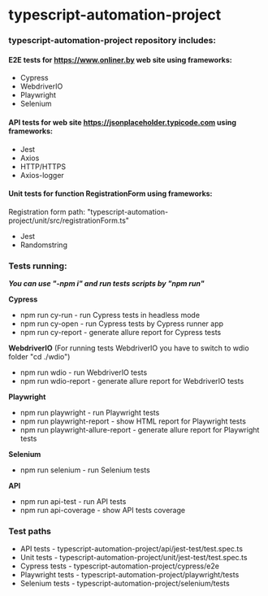 # typescript-automation-project

### typescript-automation-project repository includes:

#### E2E tests for https://www.onliner.by web site using frameworks:

- Cypress
- WebdriverIO
- Playwright
- Selenium

#### API tests for web site https://jsonplaceholder.typicode.com using frameworks:

- Jest
- Axios
- HTTP/HTTPS
- Axios-logger

#### Unit tests for function RegistrationForm using frameworks:

Registration form path: "typescript-automation-project/unit/src/registrationForm.ts"

- Jest
- Randomstring

### Tests running:

***You can use "-npm i" and run tests scripts by "npm run"***

**Cypress**

- npm run cy-run - run Cypress tests in headless mode
- npm run cy-open - run Cypress tests by Cypress runner app
- npm run cy-report - generate allure report for Cypress tests

**WebdriverIO**
(For running tests WebdriverIO you have to switch to wdio folder "cd ./wdio")

- npm run wdio - run WebdriverIO tests
- npm run wdio-report - generate allure report for WebdriverIO tests

**Playwright**

- npm run playwright - run Playwright tests
- npm run playwright-report - show HTML report for Playwright tests
- npm run playwright-allure-report - generate allure report for Playwright tests

**Selenium**

- npm run selenium - run Selenium tests

**API**

- npm run api-test - run API tests
- npm run api-coverage - show API tests coverage

### Test paths

- API tests - typescript-automation-project/api/jest-test/test.spec.ts
- Unit tests - typescript-automation-project/unit/jest-test/test.spec.ts
- Cypress tests - typescript-automation-project/cypress/e2e
- Playwright tests - typescript-automation-project/playwright/tests
- Selenium tests - typescript-automation-project/selenium/tests
